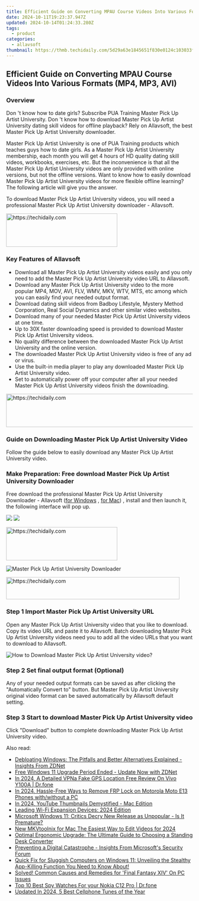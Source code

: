 ```yaml
---
title: Efficient Guide on Converting MPAU Course Videos Into Various Formats (MP4, MP3, AVI)
date: 2024-10-11T19:23:37.947Z
updated: 2024-10-14T01:24:33.280Z
tags:
  - product
categories:
  - allavsoft
thumbnail: https://thmb.techidaily.com/5d29a63e1845651f830e0124c103033fe9ea8d7a1b11e86673f2ac375d1ce40d.jpeg
---
```


## Efficient Guide on Converting MPAU Course Videos Into Various Formats (MP4, MP3, AVI)

### Overview

Don 't know how to date girls? Subscribe PUA Training Master Pick Up Artist University. Don 't know how to download Master Pick Up Artist University dating skill videos for offline playback? Rely on Allavsoft, the best Master Pick Up Artist University downloader.

Master Pick Up Artist University is one of PUA Training products which teaches guys how to date girls. As a Master Pick Up Artist University membership, each month you will get 4 hours of HD quality dating skill videos, workbooks, exercises, etc. But the inconvenience is that all the Master Pick Up Artist University videos are only provided with online versions, but not the offline versions. Want to know how to easily download Master Pick Up Artist University videos for more flexible offline learning? The following article will give you the answer.

To download Master Pick Up Artist University videos, you will need a professional Master Pick Up Artist University downloader - Allavsoft.

<!-- affiliate ads begin -->
<a href="https://aligracehair.sjv.io/c/5597632/2135370/19272" target="_top" id="2135370">
  <img src="//a.impactradius-go.com/display-ad/19272-2135370" border="0" alt="https://techidaily.com" width="300" height="90"/>
</a>
<img height="0" width="0" src="https://aligracehair.sjv.io/i/5597632/2135370/19272" style="position:absolute;visibility:hidden;" border="0" />
<!-- affiliate ads end -->

### Key Features of Allavsoft

* Download all Master Pick Up Artist University videos easily and you only need to add the Master Pick Up Artist University video URL to Allavsoft.
* Download any Master Pick Up Artist University video to the more popular MP4, MOV, AVI, FLV, WMV, MKV, WTV, MTS, etc among which you can easily find your needed output format.
* Download dating skill videos from Badboy Lifestyle, Mystery Method Corporation, Real Social Dynamics and other similar video websites.
* Download many of your needed Master Pick Up Artist University videos at one time.
* Up to 30X faster downloading speed is provided to download Master Pick Up Artist University videos.
* No quality difference between the downloaded Master Pick Up Artist University and the online version.
* The downloaded Master Pick Up Artist University video is free of any ad or virus.
* Use the built-in media player to play any downloaded Master Pick Up Artist University video.
* Set to automatically power off your computer after all your needed Master Pick Up Artist University videos finish the downloading.

<!-- affiliate ads begin -->
<a href="https://unicoeye.pxf.io/c/5597632/2134238/18498" target="_top" id="2134238">
  <img src="//a.impactradius-go.com/display-ad/18498-2134238" border="0" alt="https://techidaily.com" width="728" height="90"/>
</a>
<img height="0" width="0" src="https://unicoeye.pxf.io/i/5597632/2134238/18498" style="position:absolute;visibility:hidden;" border="0" />
<!-- affiliate ads end -->

### Guide on Downloading Master Pick Up Artist University Video

Follow the guide below to easily download any Master Pick Up Artist University video.

### Make Preparation: Free download Master Pick Up Artist University Downloader

Free download the professional Master Pick Up Artist University Downloader - Allavsoft ([for Windows](https://tools.techidaily.com/allavsoft/products/) , [for Mac](https://tools.techidaily.com/allavsoft/products/)) , install and then launch it, the following interface will pop up.

[![](https://www.allavsoft.com/how-to/../images/how-to/free-download-win.jpg)](https://tools.techidaily.com/allavsoft/products/) [![](https://www.allavsoft.com/how-to/../images/how-to/free-download-mac.jpg)](https://tools.techidaily.com/allavsoft/products/)

<!-- affiliate ads begin -->
<a href="https://aligracehair.sjv.io/c/5597632/1886015/19272" target="_top" id="1886015">
  <img src="//a.impactradius-go.com/display-ad/19272-1886015" border="0" alt="https://techidaily.com" width="300" height="90"/>
</a>
<img height="0" width="0" src="https://aligracehair.sjv.io/i/5597632/1886015/19272" style="position:absolute;visibility:hidden;" border="0" />
<!-- affiliate ads end -->

![Master Pick Up Artist University Downloader](https://www.allavsoft.com/how-to/../images/allavsoft/screen-shot-600.jpg)

<!-- affiliate ads begin -->
<a href="https://bluettius.sjv.io/c/5597632/2139114/17108" target="_top" id="2139114">
  <img src="//a.impactradius-go.com/display-ad/17108-2139114" border="0" alt="https://techidaily.com" width="468" height="60"/>
</a>
<img height="0" width="0" src="https://bluettius.sjv.io/i/5597632/2139114/17108" style="position:absolute;visibility:hidden;" border="0" />
<!-- affiliate ads end -->

### Step 1 Import Master Pick Up Artist University URL

Open any Master Pick Up Artist University video that you like to download. Copy its video URL and paste it to Allavsoft. Batch downloading Master Pick Up Artist University videos need you to add all the video URLs that you want to download to Allavsoft.

![How to Download Master Pick Up Artist University video?](https://www.allavsoft.com/how-to/../images/how-to/download-rtmp-video/download-rtmp-video.jpg)

### Step 2 Set final output format (Optional)

Any of your needed output formats can be saved as after clicking the "Automatically Convert to" button. But Master Pick Up Artist University original video format can be saved automatically by Allavsoft default setting.

### Step 3 Start to download Master Pick Up Artist University video

Click "Download" button to complete downloading Master Pick Up Artist University video.

<ins class="adsbygoogle"
     style="display:block"
     data-ad-format="autorelaxed"
     data-ad-client="ca-pub-7571918770474297"
     data-ad-slot="1223367746"></ins>

<ins class="adsbygoogle"
     style="display:block"
     data-ad-client="ca-pub-7571918770474297"
     data-ad-slot="8358498916"
     data-ad-format="auto"
     data-full-width-responsive="true"></ins>

<span class="atpl-alsoreadstyle">Also read:</span>
<div><ul>
<li><a href="https://win-awesome.techidaily.com/debloating-windows-the-pitfalls-and-better-alternatives-explained-insights-from-zdnet/"><u>Debloating Windows: The Pitfalls and Better Alternatives Explained - Insights From ZDNet</u></a></li>
<li><a href="https://win-awesome.techidaily.com/free-windows-11-upgrade-period-ended-update-now-with-zdnet/"><u>Free Windows 11 Upgrade Period Ended - Update Now with ZDNet</u></a></li>
<li><a href="https://fake-location.techidaily.com/in-2024-a-detailed-vpna-fake-gps-location-free-review-on-vivo-y100a-drfone-by-drfone-virtual-android/"><u>In 2024, A Detailed VPNa Fake GPS Location Free Review On Vivo Y100A | Dr.fone</u></a></li>
<li><a href="https://android-frp.techidaily.com/in-2024-hassle-free-ways-to-remove-frp-lock-on-motorola-moto-e13-phones-withwithout-a-pc-by-drfone-android/"><u>In 2024, Hassle-Free Ways to Remove FRP Lock on Motorola Moto E13 Phones with/without a PC</u></a></li>
<li><a href="https://facebook-record-videos.techidaily.com/in-2024-youtube-thumbnails-demystified-mac-edition/"><u>In 2024, YouTube Thumbnails Demystified - Mac Edition</u></a></li>
<li><a href="https://buynow-info.techidaily.com/leading-wi-fi-expansion-devices-2024-edition/"><u>Leading Wi-Fi Expansion Devices: 2024 Edition</u></a></li>
<li><a href="https://win-awesome.techidaily.com/microsoft-windows-11-critics-decry-new-release-as-unpopular-is-it-premature/"><u>Microsoft Windows 11: Critics Decry New Release as Unpopular - Is It Premature?</u></a></li>
<li><a href="https://ai-driven-video-production.techidaily.com/new-mkvtoolnix-for-mac-the-easiest-way-to-edit-videos-for-2024/"><u>New MKVtoolnix for Mac The Easiest Way to Edit Videos for 2024</u></a></li>
<li><a href="https://win-awesome.techidaily.com/optimal-ergonomic-upgrade-the-ultimate-guide-to-choosing-a-standing-desk-converter/"><u>Optimal Ergonomic Upgrade: The Ultimate Guide to Choosing a Standing Desk Converter</u></a></li>
<li><a href="https://win-awesome.techidaily.com/preventing-a-digital-catastrophe-insights-from-microsofts-security-forum/"><u>Preventing a Digital Catastrophe - Insights From Microsoft's Security Forum</u></a></li>
<li><a href="https://win-awesome.techidaily.com/quick-fix-for-sluggish-computers-on-windows-11-unveiling-the-stealthy-app-killing-function-you-need-to-know-about/"><u>Quick Fix for Sluggish Computers on Windows 11: Unveiling the Stealthy App-Killing Function You Need to Know About!</u></a></li>
<li><a href="https://win-solutions.techidaily.com/solved-common-causes-and-remedies-for-final-fantasy-xiv-on-pc-issues/"><u>Solved! Common Causes and Remedies for 'Final Fantasy XIV' On PC Issues</u></a></li>
<li><a href="https://android-location-track.techidaily.com/top-10-best-spy-watches-for-your-nokia-c12-pro-drfone-by-drfone-virtual-android/"><u>Top 10 Best Spy Watches For your Nokia C12 Pro | Dr.fone</u></a></li>
<li><a href="https://voice-adjusting.techidaily.com/updated-in-2024-5-best-cellphone-tunes-of-the-year/"><u>Updated In 2024, 5 Best Cellphone Tunes of the Year</u></a></li>
</ul></div>

